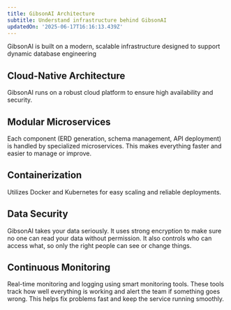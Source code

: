 ```yaml
---
title: GibsonAI Architecture
subtitle: Understand infrastructure behind GibsonAI
updatedOn: '2025-06-17T16:16:13.439Z'
---
```


GibsonAI is built on a modern, scalable infrastructure designed to support dynamic database engineering

## Cloud-Native Architecture

GibsonAI runs on a robust cloud platform to ensure high availability and security.

## Modular Microservices

Each component (ERD generation, schema management, API deployment) is handled by specialized microservices. This makes everything faster and easier to manage or improve.

## Containerization

Utilizes Docker and Kubernetes for easy scaling and reliable deployments.

## Data Security

GibsonAI takes your data seriously. It uses strong encryption to make sure no one can read your data without permission. It also controls who can access what, so only the right people can see or change things.

## Continuous Monitoring

Real-time monitoring and logging using smart monitoring tools. These tools track how well everything is working and alert the team if something goes wrong. This helps fix problems fast and keep the service running smoothly.
